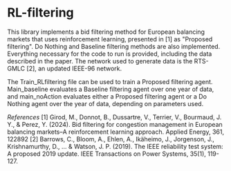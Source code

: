 # RL-filtering

This library implements a bid filtering method for European balancing markets that uses reinforcement learning, presented in [1] as "Proposed filtering". Do Nothing and Baseline filtering methods are also implemented. Everything necessary for the code to run is provided, including the data described in the paper. The network used to  generate data is the RTS-GMLC [2], an updated IEEE-96 network.

The Train_RLfiltering file can be used to train a Proposed filtering agent. Main_baseline evaluates a Baseline filtering agent over one year of data, and main_noAction evaluates either a Proposed filtering agent or a Do Nothing agent over the year of data, depending on parameters used.

*References*
[1] Girod, M., Donnot, B., Dussartre, V., Terrier, V., Bourmaud, J. Y., & Perez, Y. (2024). Bid filtering for congestion management in European balancing markets–A reinforcement learning approach. Applied Energy, 361, 122892
[2] Barrows, C., Bloom, A., Ehlen, A., Ikäheimo, J., Jorgenson, J., Krishnamurthy, D., ... & Watson, J. P. (2019). The IEEE reliability test system: A proposed 2019 update. IEEE Transactions on Power Systems, 35(1), 119-127.
